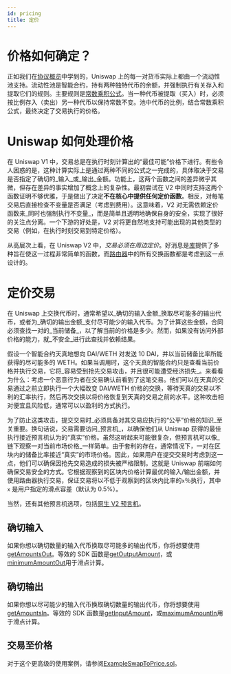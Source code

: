 ```yaml
---
id: pricing
title: 定价
---
```


# 价格如何确定？

正如我们在[协议概览](../protocol-overview/how-uniswap-works)中学到的，Uniswap 上的每一对货币实际上都由一个流动性池支持。流动性池是智能合约，持有两种独特代币的余额，并强制执行有关存入和提取它们的规则。主要规则是[常数乘积公式](../protocol-overview/glossary#constant-product-formula)。当一种代币被提取（买入）时，必须按比例存入（卖出）另一种代币以保持常数不变。池中代币的比例，结合常数乘积公式，最终决定了交易执行的价格。

# Uniswap 如何处理价格

在 Uniswap V1 中，交易总是在执行时刻计算出的“最佳可能”价格下进行。有些令人困惑的是，这种计算实际上是通过两种不同的公式之一完成的，具体取决于交易是否指定了确切的_输入_或_输出_金额。功能上，这两个函数之间的差异微乎其微，但存在差异的事实增加了概念上的复杂性。最初尝试在 V2 中同时支持这两个函数证明不够优雅，于是做出了决定**不在核心中提供任何定价函数**。相反，对每笔交易后直接检查不变量是否满足（考虑到费用）。这意味着，V2 对无需依赖定价函数来_同时也强制执行不变量_，而是简单且透明地确保自身的安全，实现了很好的关注点分离。一个下游的好处是，V2 对将更自然地支持可能出现的其他类型的交易（例如，在执行时刻交易到特定价格）。

从高层次上看，在 Uniswap V2 中，_交易必须在周边定价_。好消息是[库](../../reference/smart-contracts/library)提供了多种旨在使这一过程非常简单的函数，而[路由器](../../reference/smart-contracts/router-02)中的所有交换函数都是考虑到这一点设计的。

# 定价交易

在 Uniswap 上交换代币时，通常希望以_确切的输入金额_换取尽可能多的输出代币，或者为_确切的输出金额_支付尽可能少的输入代币。为了计算这些金额，合同必须查找一对的_当前储备_，以了解当前的价格是多少。然而，如果没有访问外部价格的能力，就_不安全_进行此查找并依赖结果。

假设一个智能合约天真地想向 DAI/WETH 对发送 10 DAI，并以当前储备比率所能获得的尽可能多的 WETH。如果当调用时，这个天真的智能合约只是查看当前价格并执行交易，它将_容易受到抢先交易攻击，并且很可能遭受经济损失_。来看看为什么：考虑一个恶意行为者在交易确认前看到了这笔交易。他们可以在天真的交易通过之前立即执行一个大幅改变 DAI/WETH 价格的交换，等待天真的交易以不利的汇率执行，然后再次交换以将价格恢复到天真的交易之前的水平。这种攻击相对便宜且风险低，通常可以以盈利的方式执行。

为了防止这类攻击，提交交易时_必须具备对其交易应执行的“公平”价格的知识_至关重要。换句话说，交易需要访问_预言机_，以确保他们从 Uniswap 获得的最佳执行接近预言机认为的“真实”价格。虽然这听起来可能很复杂，但预言机可以像_链下观察一对当前市场价格_一样简单。由于套利的存在，通常情况下，一对在区块内的储备比率接近“真实”的市场价格。因此，如果用户在提交交易时考虑到这一点，他们可以确保因抢先交易造成的损失被严格限制。这就是 Uniswap 前端如何确保交易安全的方式。它根据观察到的区块内价格计算最优的输入/输出金额，并使用路由器执行交易，保证交易将以不低于观察到的区块内比率的`x`％执行，其中 `x` 是用户指定的滑点容差（默认为 0.5%）。

当然，还有其他预言机选项，包括[原生 V2 预言机](../core-concepts/oracles)。

## 确切输入

如果你想以确切数量的输入代币换取尽可能多的输出代币，你将想要使用[getAmountsOut](../../reference/smart-contracts/router-02#getamountout)。等效的 SDK 函数是[getOutputAmount](../../../../sdk/2.0.0/reference/pair#getoutputamount)，或[minimumAmountOut](../../../../sdk/2.0.0/reference/trade#minimumamountout-since-204)用于滑点计算。

## 确切输出

如果你想以尽可能少的输入代币换取确切数量的输出代币，你将想要使用[getAmountsIn](../../reference/smart-contracts/router-02#getamountsin)。等效的 SDK 函数是[getInputAmount](../../../../sdk/2.0.0/reference/pair#getinputamount)，或[maximumAmountIn](../../../../sdk/2.0.0/reference/trade#maximumamountin-since-204)用于滑点计算。

## 交易至价格

对于这个更高级的使用案例，请参阅[ExampleSwapToPrice.sol](https://github.com/Uniswap/uniswap-v2-periphery/blob/master/contracts/examples/ExampleSwapToPrice.sol)。